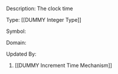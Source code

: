 Description: The clock time

Type: [[DUMMY Integer Type]]

Symbol: 

Domain: 

Updated By:
1. [[DUMMY Increment Time Mechanism]]

